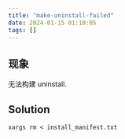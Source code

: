 ```yaml
---
title: "make-uninstall-failed"
date: 2024-01-15 01:10:05
tags: []
---
```

## 现象

无法构建 uninstall.

## Solution

```
xargs rm < install_manifest.txt
```

